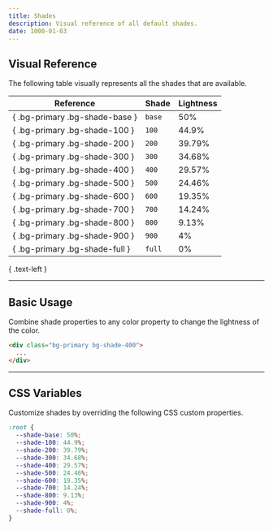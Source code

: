 ```yaml
---
title: Shades
description: Visual reference of all default shades.
date: 1000-01-03
---
```


## Visual Reference

The following table visually represents all the shades that are available.

| Reference | Shade | Lightness |
| - | - | - |
| { .bg-primary .bg-shade-base } | `base` | 50% |
| { .bg-primary .bg-shade-100 } | `100` | 44.9% |
| { .bg-primary .bg-shade-200 } | `200` | 39.79% |
| { .bg-primary .bg-shade-300 } | `300` | 34.68% |
| { .bg-primary .bg-shade-400 } | `400` | 29.57% |
| { .bg-primary .bg-shade-500 } | `500` | 24.46% |
| { .bg-primary .bg-shade-600 } | `600` | 19.35% |
| { .bg-primary .bg-shade-700 } | `700` | 14.24% |
| { .bg-primary .bg-shade-800 } | `800` | 9.13% |
| { .bg-primary .bg-shade-900 } | `900` | 4% |
| { .bg-primary .bg-shade-full } | `full` | 0% |

{ .text-left }

---

## Basic Usage

Combine shade properties to any color property to change the lightness of the color.

```html
<div class="bg-primary bg-shade-400">
  ...
</div>
```

---

## CSS Variables

Customize shades by overriding the following CSS custom properties.

```css
:root {
  --shade-base: 50%;
  --shade-100: 44.9%;
  --shade-200: 39.79%;
  --shade-300: 34.68%;
  --shade-400: 29.57%;
  --shade-500: 24.46%;
  --shade-600: 19.35%;
  --shade-700: 14.24%;
  --shade-800: 9.13%;
  --shade-900: 4%;
  --shade-full: 0%;
}
```


